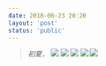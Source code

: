 ```yaml
---
date: 2018-06-23 20:20
layout: 'post'
status: 'public'
---
```

> *初夏，*
![](https://cdn.pixabay.com/photo/2020/09/25/03/00/place-5600368_1280.jpg)
![](https://cdn.pixabay.com/photo/2020/09/25/03/02/place-5600370_1280.jpg)
![](https://cdn.pixabay.com/photo/2020/09/25/03/00/place-5600367_1280.jpg)
![](https://cdn.pixabay.com/photo/2020/09/25/03/04/place-5600372_1280.jpg)
![](https://cdn.pixabay.com/photo/2020/09/25/02/58/architecture-5600365_1280.jpg)